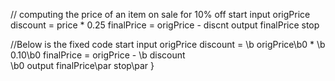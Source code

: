// computing the price of an item on sale for 10% off
start
   input origPrice
   discount = price * 0.25
   finalPrice = origPrice - discnt
   output finalPrice
stop


//Below is the fixed code
start
    input origPrice
    discount = \b origPrice\b0  * \b 0.10\b0
    finalPrice = origPrice - \b discount\
    \b0 output finalPrice\par
stop\par
}
 